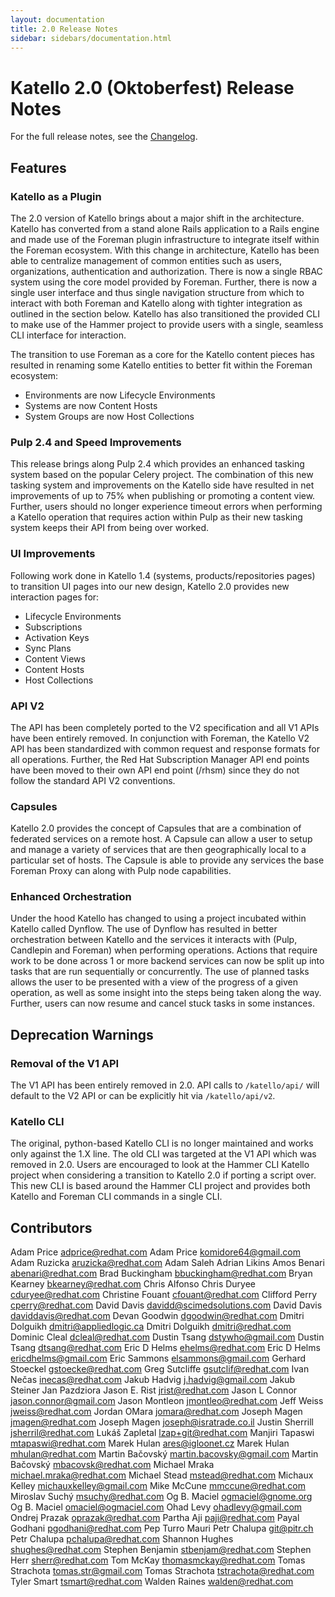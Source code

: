 ```yaml
---
layout: documentation
title: 2.0 Release Notes
sidebar: sidebars/documentation.html
---
```


# Katello 2.0 (Oktoberfest) Release Notes

For the full release notes, see the [Changelog](https://github.com/Katello/katello/blob/KATELLO-2.0/CHANGELOG.md).

## Features

### Katello as a Plugin

The 2.0 version of Katello brings about a major shift in the architecture. Katello has converted from a stand alone Rails application to a Rails engine and made use of the Foreman plugin infrastructure to integrate itself within the Foreman ecosystem. With this change in architecture, Katello has been able to centralize management of common entities such as users, organizations, authentication and authorization. There is now a single RBAC system using the core model provided by Foreman. Further, there is now a single user interface and thus single navigation structure from which to interact with both Foreman and Katello along with tighter integration as outlined in the section below. Katello has also transitioned the provided CLI to make use of the Hammer project to provide users with a single, seamless CLI interface for interaction. 

The transition to use Foreman as a core for the Katello content pieces has resulted in renaming some Katello entities to better fit within the Foreman ecosystem:

 * Environments are now Lifecycle Environments
 * Systems are now Content Hosts
 * System Groups are now Host Collections

### Pulp 2.4 and Speed Improvements

This release brings along Pulp 2.4 which provides an enhanced tasking system based on the popular Celery project. The combination of this new tasking system and improvements on the Katello side have resulted in net improvements of up to 75% when publishing or promoting a content view. Further, users should no longer experience timeout errors when performing a Katello operation that requires action within Pulp as their new tasking system keeps their API from being over worked.

### UI Improvements

Following work done in Katello 1.4 (systems, products/repositories pages) to transition UI pages into our new design, Katello 2.0 provides new interaction pages for:

 * Lifecycle Environments
 * Subscriptions
 * Activation Keys
 * Sync Plans
 * Content Views
 * Content Hosts
 * Host Collections

### API V2

The API has been completely ported to the V2 specification and all V1 APIs have been entirely removed. In conjunction with Foreman, the Katello V2 API has been standardized with common request and response formats for all operations. Further, the Red Hat Subscription Manager API end points have been moved to their own API end point (/rhsm) since they do not follow the standard API V2 conventions.

### Capsules

Katello 2.0 provides the concept of Capsules that are a combination of federated services on a remote host. A Capsule can allow a user to setup and manage a variety of services that are then geographically local to a particular set of hosts. The Capsule is able to provide any services the base Foreman Proxy can along with Pulp node capabilities.

### Enhanced Orchestration

Under the hood Katello has changed to using a project incubated within Katello called Dynflow. The use of Dynflow has resulted in better orchestration between Katello and the services it interacts with (Pulp, Candlepin and Foreman) when performing operations. Actions that require work to be done across 1 or more backend services can now be split up into tasks that are run sequentially or concurrently. The use of planned tasks allows the user to be presented with a view of the progress of a given operation, as well as some insight into the steps being taken along the way. Further, users can now resume and cancel stuck tasks in some instances.

## Deprecation Warnings

### Removal of the V1 API

The V1 API has been entirely removed in 2.0. API calls to `/katello/api/` will default to the V2 API or can be explicitly hit via `/katello/api/v2`.

### Katello CLI

The original, python-based Katello CLI is no longer maintained and works only against the 1.X line. The old CLI was targeted at the V1 API which was removed in 2.0. Users are encouraged to look at the Hammer CLI Katello project when considering a transition to Katello 2.0 if porting a script over. This new CLI is based around the Hammer CLI project and provides both Katello and Foreman CLI commands in a single CLI.

## Contributors

Adam Price <adprice@redhat.com>
Adam Price <komidore64@gmail.com>
Adam Ruzicka <aruzicka@redhat.com>
Adam Saleh
Adrian Likins
Amos Benari <abenari@redhat.com>
Brad Buckingham <bbuckingham@redhat.com>
Bryan Kearney <bkearney@redhat.com>
Chris Alfonso
Chris Duryee <cduryee@redhat.com>
Christine Fouant <cfouant@redhat.com>
Clifford Perry <cperry@redhat.com>
David Davis <davidd@scimedsolutions.com>
David Davis <daviddavis@redhat.com>
Devan Goodwin <dgoodwin@redhat.com>
Dmitri Dolguikh <dmitri@appliedlogic.ca>
Dmitri Dolguikh <dmitri@redhat.com>
Dominic Cleal <dcleal@redhat.com>
Dustin Tsang <dstywho@gmail.com>
Dustin Tsang <dtsang@redhat.com>
Eric D Helms <ehelms@redhat.com>
Eric D Helms <ericdhelms@gmail.com>
Eric Sammons <elsammons@gmail.com>
Gerhard Stoeckel <gstoecke@redhat.com>
Greg Sutcliffe <gsutclif@redhat.com>
Ivan Nečas <inecas@redhat.com>
Jakub Hadvig <j.hadvig@gmail.com>
Jakub Steiner
Jan Pazdziora
Jason E. Rist <jrist@redhat.com>
Jason L Connor <jason.connor@gmail.com>
Jason Montleon <jmontleo@redhat.com>
Jeff Weiss <jweiss@redhat.com>
Jordan OMara <jomara@redhat.com>
Joseph Magen <jmagen@redhat.com>
Joseph Magen <joseph@isratrade.co.il>
Justin Sherrill <jsherril@redhat.com>
Lukáš Zapletal <lzap+git@redhat.com>
Manjiri Tapaswi <mtapaswi@redhat.com>
Marek Hulan <ares@igloonet.cz>
Marek Hulan <mhulan@redhat.com>
Martin Bačovský <martin.bacovsky@gmail.com>
Martin Bačovský <mbacovsk@redhat.com>
Michael Mraka <michael.mraka@redhat.com>
Michael Stead <mstead@redhat.com>
Michaux Kelley <michauxkelley@gmail.com>
Mike McCune <mmccune@redhat.com>
Miroslav Suchý <msuchy@redhat.com>
Og B. Maciel <ogmaciel@gnome.org>
Og B. Maciel <omaciel@ogmaciel.com>
Ohad Levy <ohadlevy@gmail.com>
Ondrej Prazak <oprazak@redhat.com>
Partha Aji <paji@redhat.com>
Payal Godhani <pgodhani@redhat.com>
Pep Turro Mauri
Petr Chalupa <git@pitr.ch>
Petr Chalupa <pchalupa@redhat.com>
Shannon Hughes <shughes@redhat.com>
Stephen Benjamin <stbenjam@redhat.com>
Stephen Herr <sherr@redhat.com>
Tom McKay <thomasmckay@redhat.com>
Tomas Strachota <tomas.str@gmail.com>
Tomas Strachota <tstrachota@redhat.com>
Tyler Smart <tsmart@redhat.com>
Walden Raines <walden@redhat.com>
